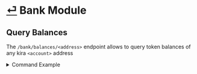 # [⏎](README.md) Bank Module

## Query Balances

The `/bank/balances/<address>` endpoint allows to query token balances of any kira `<account>` address

<details> 
    <summary>Command Example</summary>
<pre>
ACCOUNT_NAME="test-1" && \
 KEYRING_PASSWORD="1234567890" && \
 RPC_ADDRESS="localhost:10002" && \
 ACCOUNT_ADDRESS=$(echo "$KEYRING_PASSWORD" | sekaicli keys show $ACCOUNT_NAME -a) && \
 curl "$RPC_ADDRESS/bank/balances/$ACCOUNT_ADDRESS"
</pre>
Output Example
<pre>
{"height":"2538","result":[{
    "denom": "samoleans", "amount": "10000000" }, {
    "denom": "uatom", "amount": "100000000" }, {
    "denom": "ubtc", "amount": "100000000" }, {
    "denom": "ukex", "amount": "100000000000000" }, {
    "denom": "usent", "amount": "1000000"} ]}
</pre>
</details>

